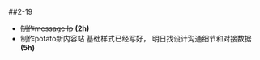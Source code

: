 <!-- # 慕课网Docker DevOps课程源码

本代码仓库会不定期进行更新。请大家关注。

**大家遇到问题请不要在此代码仓库里提issue，请在慕课网课程问答区提问，谢谢**


大家如果发现任何错误，可以在慕课网问答区提问，或者直接在此提交merge request，提交更改。

## 关于翻墙

本课程里部分link可能需要翻墙，大家如果自己没有VPN的话，可以尝试蓝灯

https://github.com/getlantern/forum

## 本课程的一些常用链接汇总

Vagrant下载 https://www.vagrantup.com/downloads.html

Virtualbox 5.1下载 https://www.virtualbox.org/wiki/Download_Old_Builds_5_1

Docker国内源安装 https://get.daocloud.io/#install-docker

Docker官方网站 https://www.docker.com/

Docker官方文档中心 https://docs.docker.com/

DockerHub https://hub.docker.com/


更多资源联系Q2503961206

[docker](http://note.youdao.com/noteshare?id=4b75de814aab41c2952db6cf9e0c1982)

###docker 有三种方式使用
1 把代码和环境都放在docker容器里 
> docker build -t caocaocao/django_template:latest .
docker push caocaocao/tracker:latest

  - 这么的好处是容器和环境都是一起的 直接在compose里使用修改tag 可以自由方便切换
  - 坏处是会有太多的tag 镜像服务器会变得很大
使用直接拉取

2 把环境打包成镜像 

> 把requerement.txt 放到容器里
在docker-compose里挂载代码
 
  - 好处是镜像不需要太多 环境和代码分开独立 通过git来回滚 
  - 坏处是这么做环境和代码分开独立的 ， 那有可能不能完全还原当时环境
  - 通过env传gitcommit的值来切换代码， 可以在外面git  reset 后 挂载进去 也可以在里面通过env reset 切换 第二种要科学点


## 如果docker-compose文件没有修改那么重启就不得行 你要先down掉 不然不知道你改了哪些东西

 -->

##2-19
- ~~制作message lp~~ **(2h)**
- 制作potato新内容站 基础样式已经写好， 明日找设计沟通细节和对接数据 **(5h)** 